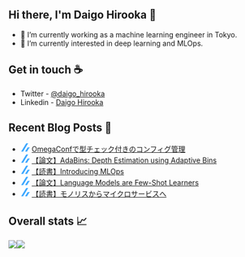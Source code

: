 ## Hi there, I'm Daigo Hirooka 👋

- :rocket: I’m currently working as a machine learning engineer in Tokyo.
- 🌱 I’m currently interested in deep learning and MLOps.

## Get in touch :coffee:
- Twitter - [@daigo_hirooka](https://twitter.com/daigo_hirooka)
- Linkedin - [Daigo Hirooka](https://www.linkedin.com/in/daigo-hirooka-985126108/)

## Recent Blog Posts :book:
<!--[START github.com/ikawaha/feedsnippet]--><!--[2021-05-01T22:04:00Z]-->
* ![](./icons/zenn.png) [OmegaConfで型チェック付きのコンフィグ管理](https://zenn.dev/dhirooka/articles/f2c12ceae3a0a5)
* ![](./icons/zenn.png) [【論文】AdaBins: Depth Estimation using Adaptive Bins](https://zenn.dev/dhirooka/articles/a8c08576fea909)
* ![](./icons/zenn.png) [【読書】Introducing MLOps](https://zenn.dev/dhirooka/articles/4dec7966a97a16)
* ![](./icons/zenn.png) [【論文】Language Models are Few-Shot Learners](https://zenn.dev/dhirooka/articles/dc3d31f15cccb6)
* ![](./icons/zenn.png) [【読書】モノリスからマイクロサービスへ](https://zenn.dev/dhirooka/articles/206dd48696f006)
<!--[END github.com/ikawaha/feedsnippet]-->

## Overall stats :chart_with_upwards_trend:

<a href="https://github.com/anuraghazra/github-readme-stats">
  <img align="left" src="https://github-readme-stats.vercel.app/api?username=daigo0927&theme=tokyonight&count_private=true&show_icons=true" />
</a>
<a href="https://github.com/anuraghazra/github-readme-stats">
  <img align="left" src="https://github-readme-stats.vercel.app/api/top-langs/?username=daigo0927&theme=tokyonight&hide=jupyter%20notebook" />
</a>

<!--
**daigo0927/daigo0927** is a ✨ _special_ ✨ repository because its `README.md` (this file) appears on your GitHub profile.

Here are some ideas to get you started:

- 🔭 I’m currently working on ...
- 🌱 I’m currently learning ...
- 👯 I’m looking to collaborate on ...
- 🤔 I’m looking for help with ...
- 💬 Ask me about ...
- 📫 How to reach me: ...
- 😄 Pronouns: ...
- ⚡ Fun fact: ...
-->
